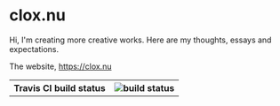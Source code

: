 # clox.nu
 
Hi, I'm creating more creative works. Here are my thoughts, essays and expectations.
 
The website, https://clox.nu

<table>
    <tr>
        <th>Travis CI build status</th>
        <th><img src="https://travis-ci.com/cloxnu/creative.clox.nu.svg?branch=main" alt="build status"></th>
    </tr>
</table>

